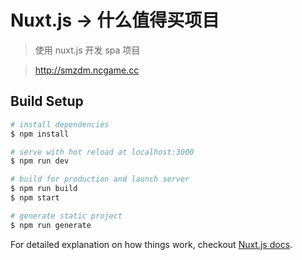# Nuxt.js -> 什么值得买项目

> 使用 nuxt.js 开发 spa 项目  

> http://smzdm.ncgame.cc 

## Build Setup

``` bash
# install dependencies
$ npm install

# serve with hot reload at localhost:3000
$ npm run dev

# build for production and launch server
$ npm run build
$ npm start

# generate static project
$ npm run generate
```

For detailed explanation on how things work, checkout [Nuxt.js docs](https://nuxtjs.org).
